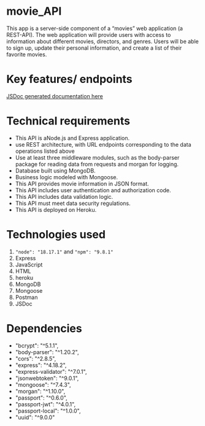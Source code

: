 # movie_API

This app is a server-side component of a “movies” web application (a REST-API).
The web application will provide users with access to information about different movies, directors, and genres. Users will be able to sign up, update their personal information, and create a list of their favorite movies.

# Key features/ endpoints

<a href="/out/global.html">JSDoc generated documentation here</a>

# Technical requirements

- This API is aNode.js and Express application.
- use REST architecture, with URL endpoints corresponding to the data operations listed above
- Use at least three middleware modules, such as the body-parser package for reading data from requests and morgan for logging.
- Database built using MongoDB.
- Business logic modeled with Mongoose.
- This API provides movie information in JSON format.
- This API includes user authentication and authorization code.
- This API includes data validation logic.
- This API must meet data security regulations.
- This API is deployed on Heroku.

# Technologies used

1. `"node": "18.17.1"` and `"npm": "9.8.1"`
2. Express
3. JavaScript
4. HTML
5. heroku
6. MongoDB
7. Mongoose
8. Postman
9. JSDoc

# Dependencies

- "bcrypt": "^5.1.1",
- "body-parser": "^1.20.2",
- "cors": "^2.8.5",
- "express": "^4.18.2",
- "express-validator": "^7.0.1",
- "jsonwebtoken": "^9.0.1",
- "mongoose": "^7.4.3",
- "morgan": "^1.10.0",
- "passport": "^0.6.0",
- "passport-jwt": "^4.0.1",
- "passport-local": "^1.0.0",
- "uuid": "^9.0.0"

